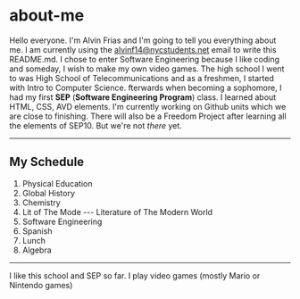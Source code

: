 # about-me

  Hello everyone. I'm Alvin Frias and I'm going to tell you everything about me. I am currently using the alvinf14@nycstudents.net email to write this README.md. I chose to enter Software Engineering because I like coding and someday, I wish to make my own video games. The high school I went to was High School of Telecommunications and as a freshmen, I started with Intro to Computer Science. fterwards when becoming a sophomore, I had my first **SEP**  (**Software Engineering Program**) class. I learned about HTML, CSS, AVD elements. I'm currently working on Github units which we are close to finishing. There will also be a Freedom Project after learning all the elements of SEP10. But we're not _there_ yet.

  ---

  ## My Schedule

1. Physical Education
2. Global History
3. Chemistry
4. Lit of The Mode --- Literature of The Modern World
5. Software Engineering
6. Spanish
7. Lunch
8. Algebra

---

I like this school and SEP so far. I play video games (mostly Mario or Nintendo games)
